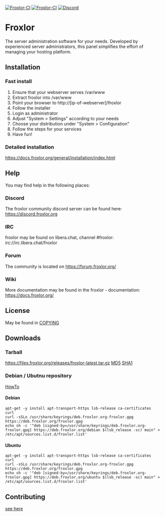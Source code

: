 [![Froxlor-CI](https://github.com/Froxlor/Froxlor/actions/workflows/build-mariadb.yml/badge.svg?branch=master)](https://github.com/Froxlor/Froxlor/actions/workflows/build-mariadb.yml)
[![Froxlor-CI](https://github.com/Froxlor/Froxlor/actions/workflows/build-mysql.yml/badge.svg?branch=master)](https://github.com/Froxlor/Froxlor/actions/workflows/build-mysql.yml)
[![Discord](https://badgen.net/badge/icon/discord?icon=discord&label)](https://discord.froxlor.org)

# Froxlor

The server administration software for your needs.
Developed by experienced server administrators, this panel simplifies the effort of managing your hosting platform.

## Installation

### Fast install
1. Ensure that your webserver serves /var/www
2. Extract froxlor into /var/www
3. Point your browser to http://[ip-of-webserver]/froxlor
4. Follow the installer
5. Login as administrator
6. Adjust "System > Settings" according to your needs
7. Choose your distribution under "System > Configuration"
8. Follow the steps for your services
9. Have fun!

### Detailed installation
https://docs.froxlor.org/general/installation/index.html

## Help

You may find help in the following places:

### Discord

The froxlor community discord server can be found here: https://discord.froxlor.org

### IRC

froxlor may be found on libera.chat, channel #froxlor:
irc://irc.libera.chat/froxlor

### Forum

The community is located on https://forum.froxlor.org/

### Wiki

More documentation may be found in the froxlor - documentation:
https://docs.froxlor.org/

## License

May be found in [COPYING](COPYING)

## Downloads

### Tarball
https://files.froxlor.org/releases/froxlor-latest.tar.gz [MD5](https://files.froxlor.org/releases/froxlor-latest.tar.gz.md5) [SHA1](https://files.froxlor.org/releases/froxlor-latest.tar.gz.sha1)

### Debian / Ubutnu repository

[HowTo](https://docs.froxlor.org/general/installation/aptpackage.html)

#### Debian

```
apt-get -y install apt-transport-https lsb-release ca-certificates curl
curl -sSLo /usr/share/keyrings/deb.froxlor.org-froxlor.gpg https://deb.froxlor.org/froxlor.gpg
echo sh -c '"deb [signed-by=/usr/share/keyrings/deb.froxlor.org-froxlor.gpg] https://deb.froxlor.org/debian $(lsb_release -sc) main" > /etc/apt/sources.list.d/froxlor.list'
```

#### Ubuntu

```
apt-get -y install apt-transport-https lsb-release ca-certificates curl
curl -sSLo /usr/share/keyrings/deb.froxlor.org-froxlor.gpg https://deb.froxlor.org/froxlor.gpg
echo sh -c '"deb [signed-by=/usr/share/keyrings/deb.froxlor.org-froxlor.gpg] https://deb.froxlor.org/ubuntu $(lsb_release -sc) main" > /etc/apt/sources.list.d/froxlor.list'
```

## Contributing

[see here](.github/CONTRIBUTING.md)
